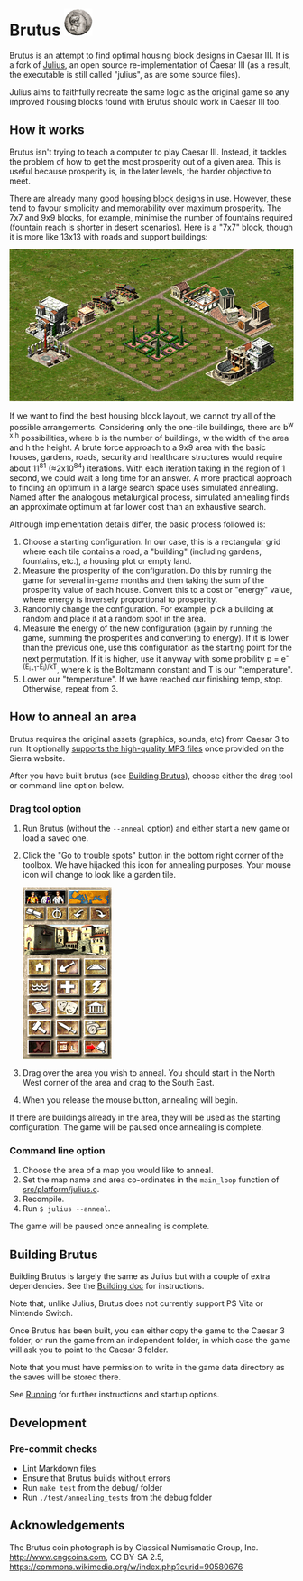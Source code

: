 # Brutus <img src="res/Brutusidesobv.gif" width="50" alt="A coin with Brutus's face on it">

Brutus is an attempt to find optimal housing block designs in Caesar III. It is a fork of [Julius](bvschaik/julius), an open source re-implementation of Caesar III (as a result, the executable is still called "julius", as are some source files).

Julius aims to faithfully recreate the same logic as the original game so any improved
housing blocks found with Brutus should work in Caesar III too.

## How it works

Brutus isn't trying to teach a computer to play Caesar III. Instead, it tackles the problem of how to get the most prosperity out of a given area. This is useful because prosperity is, in the later levels, the harder objective to meet.

There are already many good [housing block designs](https://caesar3.heavengames.com/strategy/housing/index.shtml) in use. However, these tend to favour simplicity and memorability over maximum prosperity. The 7x7 and 9x9 blocks, for example, minimise the number of fountains required (fountain reach is shorter in desert scenarios). Here is a "7x7" block, though it is more like 13x13 with roads and support buildings:

![A typical 7x7 housing block](res/7x7.png)

If we want to find the best housing block layout, we cannot try all of the possible arrangements. Considering only the one-tile buildings, there are b<sup>w x h</sup> possibilities, where b is the number of buildings, w the width of the area and h the height. A brute force approach to a 9x9 area with the basic houses, gardens, roads, security and healthcare structures would require about 11<sup>81</sup> (≈2x10<sup>84</sup>) iterations. With each iteration taking in the region of 1 second, we could wait a long time for an answer. A more practical approach to finding an optimum in a large search space uses simulated annealing. Named after the analogous metalurgical process, simulated annealing finds an approximate optimum at far lower cost than an exhaustive search.

Although implementation details differ, the basic process followed is:

1. Choose a starting configuration. In our case, this is a rectangular grid where each tile contains a road, a "building" (including gardens, fountains, etc.), a housing plot or empty land.
1. Measure the prosperity of the configuration. Do this by running the game for several in-game months and then taking the sum of the prosperity value of each house. Convert this to a cost or "energy" value, where energy is inversely proportional to prosperity.
1. Randomly change the configuration. For example, pick a building at random and place it at a random spot in the area.
1. Measure the energy of the new configuration (again by running the game, summing the prosperities and converting to energy). If it is lower than the previous one, use this configuration as the starting point for the next permutation. If it is higher, use it anyway with some probility p = e<sup>-(E<sub>i+1</sub>-E<sub>i</sub>)/kT</sup>, where k is the Boltzmann constant and T is our "temperature".
1. Lower our "temperature". If we have reached our finishing temp, stop. Otherwise, repeat from 3.

## How to anneal an area

Brutus requires the original assets (graphics, sounds, etc) from Caesar 3 to run.
It optionally [supports the high-quality MP3 files](doc/mp3_support.md) once provided on the
Sierra website.

After you have built brutus (see [Building Brutus](#Building-Brutus)), choose either the drag tool or command line option below.

### Drag tool option

1. Run Brutus (without the `--anneal` option) and either start a new game or load a saved one.

1. Click the "Go to trouble spots" button in the bottom right corner of the toolbox. We have hijacked this icon for annealing purposes. Your mouse icon will change to look like a garden tile.

    ![The toolbox](res/toolbox.png)

1. Drag over the area you wish to anneal. You should start in the North West corner of the area and drag to the South East.

1. When you release the mouse button, annealing will begin.

If there are buildings already in the area, they will be used as the starting configuration. The game will
be paused once annealing is complete.

### Command line option

1. Choose the area of a map you would like to anneal.
1. Set the map name and area co-ordinates in the `main_loop` function of [src/platform/julius.c](src/platform/julius.c).
1. Recompile.
1. Run `$ julius --anneal`.

The game will be paused once annealing is complete.
<!-- Is this correct or does it save and exit? -->

## Building Brutus

Building Brutus is largely the same as Julius but with a couple of extra dependencies. See the [Building doc](doc/BUILDING.md) for instructions.

Note that, unlike Julius, Brutus does not currently support PS Vita or Nintendo Switch.

Once Brutus has been built, you can either copy the game to the Caesar 3 folder, or run the game from an independent
folder, in which case the game will ask you to point to the Caesar 3 folder.

Note that you must have permission to write in the game data directory as the saves will be
stored there.

See [Running](doc/RUNNING.md) for further instructions and startup options.

## Development

### Pre-commit checks

- Lint Markdown files
- Ensure that Brutus builds without errors
- Run `make test` from the debug/ folder
- Run `./test/annealing_tests` from the debug folder

## Acknowledgements

The Brutus coin photograph is by Classical Numismatic Group, Inc. <http://www.cngcoins.com>, CC BY-SA 2.5, <https://commons.wikimedia.org/w/index.php?curid=90580676>
